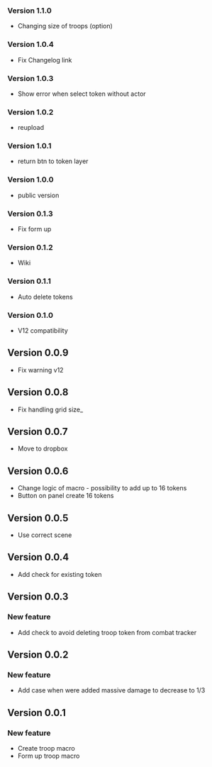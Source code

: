 ### Version 1.1.0
- Changing size of troops (option)

### Version 1.0.4
- Fix Changelog link

### Version 1.0.3
- Show error when select token without actor

### Version 1.0.2
- reupload

### Version 1.0.1
- return btn to token layer

### Version 1.0.0
- public version

### Version 0.1.3
- Fix form up

### Version 0.1.2
- Wiki

### Version 0.1.1
- Auto delete tokens

### Version 0.1.0
- V12 compatibility

## Version 0.0.9
- Fix warning v12 

## Version 0.0.8
- Fix handling grid size_

## Version 0.0.7
- Move to dropbox

## Version 0.0.6
- Change logic of macro - possibility to add up to 16 tokens
- Button on panel create 16 tokens

## Version 0.0.5
- Use correct scene

## Version 0.0.4
- Add check for existing token

## Version 0.0.3

### New feature
- Add check to avoid deleting troop token from combat tracker

## Version 0.0.2

### New feature
- Add case when were added massive damage to decrease to 1/3

## Version 0.0.1

### New feature
- Create troop macro
- Form up troop macro
